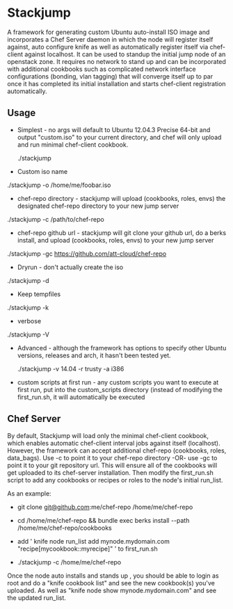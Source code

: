 # Stackjump

A framework for generating custom Ubuntu auto-install ISO image and incorporates a Chef Server daemon in which the node will register itself against, auto configure knife as well as automatically register itself via chef-client against localhost.  It can be used to standup the initial jump node of an openstack zone.  It requires no network to stand up and can be incorporated with additional cookbooks such as complicated network interface configurations (bonding, vlan tagging) that will converge itself up to par once it has completed its initial installation and starts chef-client registration automatically.

## Usage

 * Simplest - no args will default to Ubuntu 12.04.3 Precise 64-bit and output "custom.iso" to your current directory, and chef will only upload and run minimal chef-client cookbook.

   ./stackjump

 * Custom iso name

  ./stackjump -o /home/me/foobar.iso

 * chef-repo directory - stackjump will upload (cookbooks, roles, envs) the designated chef-repo directory to your new jump server

  ./stackjump -c /path/to/chef-repo

 * chef-repo github url - stackjump will git clone your github url, do a berks install, and upload (cookbooks, roles, envs) to your new jump server

  ./stackjump -gc https://github.com/att-cloud/chef-repo

 * Dryrun - don't actually create the iso

  ./stackjump -d

 * Keep tempfiles

  ./stackjump -k

 * verbose

  ./stackjump -V

 * Advanced - although the framework has options to specify other Ubuntu versions, releases and arch, it hasn't been tested yet.

   ./stackjump -v 14.04 -r trusty -a i386

 * custom scripts at first run - any custom scripts you want to execute at first run, put into the custom_scripts directory (instead of modifying the first_run.sh, it will automatically be executed

## Chef Server

By default, Stackjump will load only the minimal chef-client cookbook, which enables automatic chef-client interval jobs against itself (localhost).  However, the framework can accept additional chef-repo (cookbooks, roles, data_bags).  Use -c to point it to your chef-repo directory -OR- use -gc to point it to your git repository url.  This will ensure all of the cookbooks will get uploaded to its chef-server installation.  Then modify the first_run.sh script to add any cookbooks or recipes or roles to the node's initial run_list.

As an example:

* git clone git@github.com:me/chef-repo /home/me/chef-repo

* cd /home/me/chef-repo && bundle exec berks install --path /home/me/chef-repo/cookbooks

* add ' knife node run_list add mynode.mydomain.com "recipe[mycookbook::myrecipe]" ' to first_run.sh

* ./stackjump -c /home/me/chef-repo

Once the node auto installs and stands up , you should be able to login as root and do a "knife cookbook list" and see the new cookbook(s) you've uploaded.  As well as "knife node show mynode.mydomain.com" and see the updated run_list.
